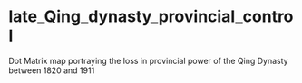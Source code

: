 # late_Qing_dynasty_provincial_control
Dot Matrix map portraying the loss in provincial power of the Qing Dynasty between 1820 and 1911
